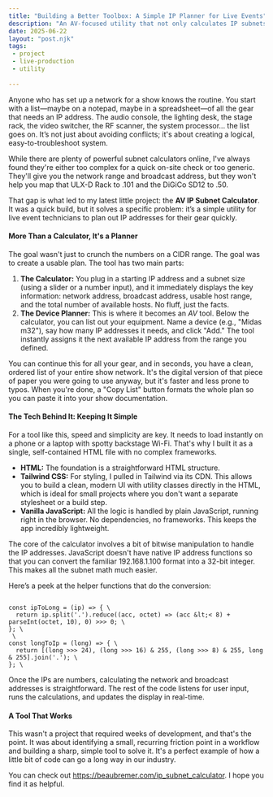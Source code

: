 ```yaml
---
title: "Building a Better Toolbox: A Simple IP Planner for Live Events"
description: "An AV-focused utility that not only calculates IP subnets but also includes a device planner. Assign specific gear to IP addresses and generate an organized network list, perfect for complex show environments."
date: 2025-06-22
layout: "post.njk"
tags:
 - project
 - live-production
 - utility
 
---
```



Anyone who has set up a network for a show knows the routine. You start with a list—maybe on a notepad, maybe in a spreadsheet—of all the gear that needs an IP address. The audio console, the lighting desk, the stage rack, the video switcher, the RF scanner, the system processor... the list goes on. It’s not just about avoiding conflicts; it's about creating a logical, easy-to-troubleshoot system.

While there are plenty of powerful subnet calculators online, I've always found they're either too complex for a quick on-site check or too generic. They'll give you the network range and broadcast address, but they won't help you map that ULX-D Rack to .101 and the DiGiCo SD12 to .50.

That gap is what led to my latest little project: the **AV IP Subnet Calculator**. It was a quick build, but it solves a specific problem: it’s a simple utility for live event technicians to plan out IP addresses for their gear quickly.


#### More Than a Calculator, It's a Planner

The goal wasn't just to crunch the numbers on a CIDR range. The goal was to create a usable plan. The tool has two main parts:



1. **The Calculator:** You plug in a starting IP address and a subnet size (using a slider or a number input), and it immediately displays the key information: network address, broadcast address, usable host range, and the total number of available hosts. No fluff, just the facts.
2. **The Device Planner:** This is where it becomes an *AV* tool. Below the calculator, you can list out your equipment. Name a device (e.g., "Midas m32"), say how many IP addresses it needs, and click "Add." The tool instantly assigns it the next available IP address from the range you defined.

You can continue this for all your gear, and in seconds, you have a clean, ordered list of your entire show network. It's the digital version of that piece of paper you were going to use anyway, but it's faster and less prone to typos. When you're done, a "Copy List" button formats the whole plan so you can paste it into your show documentation.


#### The Tech Behind It: Keeping It Simple

For a tool like this, speed and simplicity are key. It needs to load instantly on a phone or a laptop with spotty backstage Wi-Fi. That's why I built it as a single, self-contained HTML file with no complex frameworks.



* **HTML:** The foundation is a straightforward HTML structure.
* **Tailwind CSS:** For styling, I pulled in Tailwind via its CDN. This allows you to build a clean, modern UI with utility classes directly in the HTML, which is ideal for small projects where you don't want a separate stylesheet or a build step.
* **Vanilla JavaScript:** All the logic is handled by plain JavaScript, running right in the browser. No dependencies, no frameworks. This keeps the app incredibly lightweight.

The core of the calculator involves a bit of bitwise manipulation to handle the IP addresses. JavaScript doesn't have native IP address functions so that you can convert the familiar 192.168.1.100 format into a 32-bit integer. This makes all the subnet math much easier.

Here’s a peek at the helper functions that do the conversion:

```

const ipToLong = (ip) => { \
  return ip.split('.').reduce((acc, octet) => (acc &lt;< 8) + parseInt(octet, 10), 0) >>> 0; \
}; \
 \
const longToIp = (long) => { \
  return [(long >>> 24), (long >>> 16) & 255, (long >>> 8) & 255, long & 255].join('.'); \
}; \

```


Once the IPs are numbers, calculating the network and broadcast addresses is straightforward. The rest of the code listens for user input, runs the calculations, and updates the display in real-time.


#### A Tool That Works

This wasn't a project that required weeks of development, and that's the point. It was about identifying a small, recurring friction point in a workflow and building a sharp, simple tool to solve it. It's a perfect example of how a little bit of code can go a long way in our industry.

You can check out https://beaubremer.com/ip_subnet_calculator. I hope you find it as helpful.
